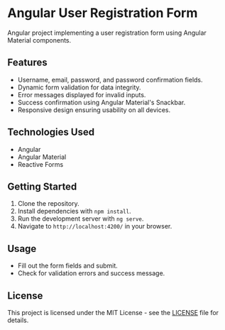 # Angular User Registration Form

Angular project implementing a user registration form using Angular Material components.

## Features

- Username, email, password, and password confirmation fields.
- Dynamic form validation for data integrity.
- Error messages displayed for invalid inputs.
- Success confirmation using Angular Material's Snackbar.
- Responsive design ensuring usability on all devices.

## Technologies Used

- Angular
- Angular Material
- Reactive Forms

## Getting Started

1. Clone the repository.
2. Install dependencies with `npm install`.
3. Run the development server with `ng serve`.
4. Navigate to `http://localhost:4200/` in your browser.

## Usage

- Fill out the form fields and submit.
- Check for validation errors and success message.

## License

This project is licensed under the MIT License - see the [LICENSE](LICENSE) file for details.
